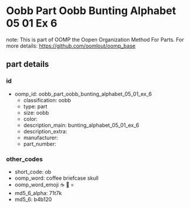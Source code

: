 # Oobb Part Oobb Bunting Alphabet 05 01 Ex 6  

note: This is part of OOMP the Oopen Organization Method For Parts. For more details: https://github.com/oomlout/oomp_base

##  part details





### id
* oomp_id: oobb_part_oobb_bunting_alphabet_05_01_ex_6
  * classification: oobb
  * type: part
  * size: oobb
  * color: 
  * description_main: bunting_alphabet_05_01_ex_6
  * description_extra: 
  * manufacturer: 
  * part_number: 

### other_codes
* short_code: ob
* oomp_word: coffee briefcase skull
* oomp_word_emoji :coffee: :briefcase: :skull:
* md5_6_alpha: 71t7k
* md5_6: b4b120